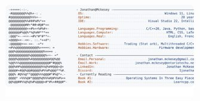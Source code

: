 <a href="https://github.com/JMcKesey">
  <picture>
    <source media="(prefers-color-scheme: dark)" srcset="https://raw.githubusercontent.com/JMcKesey/JMcKesey/refs/heads/main/github.profile-dark.svg">
    <img alt="Jonathan Mckesey's GitHub Profile README" src="https://raw.githubusercontent.com/JMcKesey/JMcKesey/refs/heads/main/github-profile.svg">
  </picture>
</a>

